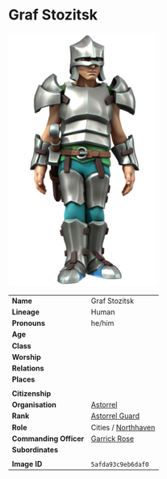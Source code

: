 # Graf Stozitsk

<img src="https://raw.githubusercontent.com/jesskelsall/astarus-images/main/characters/portraits/5afda93c9eb6daf0.png" height="500" />

|||
| --- | --- |
| **Name** | Graf Stozitsk | character.3
| **Lineage** | Human |
| **Pronouns** | he/him |
| **Age** | |
| **Class** | |
| **Worship** | |
| **Relations** | |
| **Places** | |
|||
| **Citizenship** | |
| **Organisation** | [Astorrel](../organisations/astorrel/astorrel.md) |
| **Rank** | [Astorrel Guard](../organisations/astorrel/ranks/astorrel-guard.md) |
| **Role** | Cities / [Northhaven](../places/cities/northhaven.md) |
| **Commanding Officer** | [Garrick Rose](garrick-rose.md) |
| **Subordinates** | |
|||
| **Image ID** | `5afda93c9eb6daf0` |
